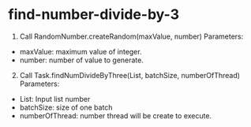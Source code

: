 # find-number-divide-by-3


1. Call RandomNumber.createRandom(maxValue, number)
Parameters:
- maxValue: maximum value of integer.
- number: number of value to generate.

2. Call Task.findNumDivideByThree(List, batchSize, numberOfThread)
Parameters:
- List: Input list number
- batchSize: size of one batch
- numberOfThread: number thread will be create to execute.
